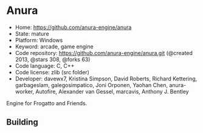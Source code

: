 # Anura

- Home: https://github.com/anura-engine/anura
- State: mature
- Platform: Windows
- Keyword: arcade, game engine
- Code repository: https://github.com/anura-engine/anura.git (@created 2013, @stars 308, @forks 63)
- Code language: C, C++
- Code license: zlib (src folder)
- Developer: davewx7, Kristina Simpson, David Roberts, Richard Kettering, garbageslam, galegosimpatico, Joni Orponen, Yaohan Chen, anura-worker, Autofire, Alexander van Gessel, marcavis, Anthony J. Bentley

Engine for Frogatto and Friends.

## Building
